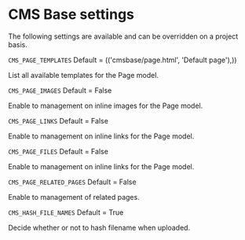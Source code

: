 CMS Base settings
=================

The following settings are available and can be overridden on a project basis.


`CMS_PAGE_TEMPLATES` Default = (('cmsbase/page.html', 'Default page'),))

List all available templates for the Page model.


`CMS_PAGE_IMAGES` Default = False

Enable to management on inline images for the Page model.


`CMS_PAGE_LINKS` Default = False

Enable to management on inline links for the Page model.


`CMS_PAGE_FILES` Default = False

Enable to management on inline links for the Page model.


`CMS_PAGE_RELATED_PAGES` Default = False

Enable to management of related pages.


`CMS_HASH_FILE_NAMES` Default = True

Decide whether or not to hash filename when uploaded.